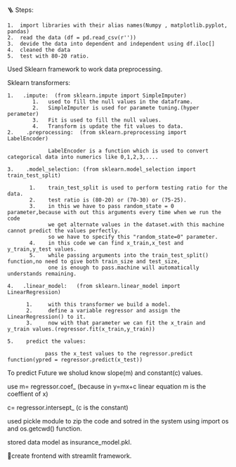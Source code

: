 🪜 Steps:

    1.  import libraries with their alias names(Numpy , matplotlib.pyplot, pandas)
    2.  read the data (df = pd.read_csv(r''))
    3.  devide the data into dependent and independent using df.iloc[]
    4.  cleaned the data
    5.  test with 80-20 ratio.

Used Sklearn framework to work data preprocessing. 

Sklearn transformers:

    1.   .impute:  (from sklearn.impute import SimpleImputer)
            1.   used to fill the null values in the dataframe.
            2.   SimpleImputer is used for paramete tuning.(hyper perameter)
            3.   Fit is used to fill the null values.
            4.   Transform is update the fit values to data.
    2.    .preprocessing:  (from sklearn.preprocessing import LabelEncoder)

                 LabelEncoder is a function which is used to convert categorical data into numerics like 0,1,2,3,....

    3.    .model_selection: (from sklearn.model_selection import train_test_split)

           1.    train_test_split is used to perform testing ratio for the data.
           2.    test ratio is (80-20) or (70-30) or (75-25).
           3.    in this we have to pass random_state = 0 parameter,because with out this arguments every time when we run the code
                 we get alternate values in the dataset.with this machine cannot predict the values perfectly.
                 so we have to specify this "random_state=0" parameter.
           4.    in this code we can find x_train,x_test and y_train,y_test values.
           5.    while passing arguments into the train_test_split() function,no need to give both train_size and test_size,
                 one is enough to pass.machine will automatically understands remaining.
    
    4.   .linear_model:   (from sklearn.linear_model import LinearRegression)

          1.     with this transformer we build a model.
          2.     define a variable regressor and assign the LinearRegression() to it.
          3.     now with that parameter we can fit the x_train and y_train values.(regressor.fit(x_train,y_train))

    5.    predict the values:

                pass the x_test values to the regressor.predict function(ypred = regressor.predict(x_test))


To predict Future we sholud know slope(m) and constant(c) values.

use  m= regressor.coef_           (because in y=mx+c linear equation m is the coeffient of x)

c= regressor.intersept_      (c is the constant)


used pickle module to zip the code and sotred in the system using import os and os.getcwd() function.

stored data model as insurance_model.pkl.


🐥create frontend with streamlit framework.
